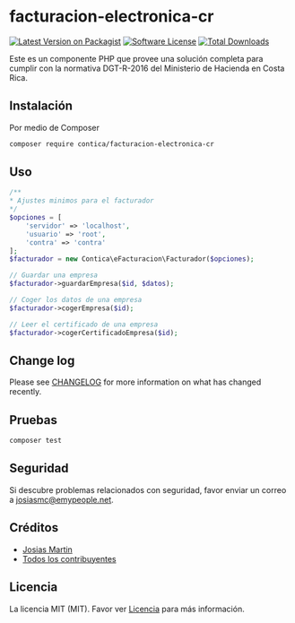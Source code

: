 # facturacion-electronica-cr

[![Latest Version on Packagist][ico-version]][link-packagist]
[![Software License][ico-license]](LICENSE.md)
[![Total Downloads][ico-downloads]][link-downloads]

Este es un componente PHP que provee una solución completa para cumplir con la normativa DGT-R-2016 del Ministerio de Hacienda en Costa Rica.

## Instalación

Por medio de Composer

``` bash
composer require contica/facturacion-electronica-cr
```

## Uso

``` php
/**
* Ajustes minimos para el facturador
*/
$opciones = [
    'servidor' => 'localhost',
    'usuario' => 'root',
    'contra' => 'contra'
];
$facturador = new Contica\eFacturacion\Facturador($opciones);

// Guardar una empresa
$facturador->guardarEmpresa($id, $datos);

// Coger los datos de una empresa
$facturador->cogerEmpresa($id);

// Leer el certificado de una empresa
$facturador->cogerCertificadoEmpresa($id);


```

## Change log

Please see [CHANGELOG](CHANGELOG.md) for more information on what has changed recently.

## Pruebas

``` bash
composer test
```

## Seguridad

Si descubre problemas relacionados con seguridad, favor enviar un correo a josiasmc@emypeople.net.

## Créditos

- [Josias Martin][link-author]
- [Todos los contribuyentes][link-contributors]

## Licencia

La licencia MIT (MIT). Favor ver [Licencia](LICENSE.md) para más información.

[ico-version]: https://img.shields.io/packagist/v/contica/facturacion-electronica-cr.svg?style=flat-square
[ico-license]: https://img.shields.io/badge/license-MIT-brightgreen.svg?style=flat-square
[ico-travis]: https://img.shields.io/travis/contica/facturacion-electronica-cr/master.svg?style=flat-square
[ico-scrutinizer]: https://img.shields.io/scrutinizer/coverage/g/contica/facturacion-electronica-cr.svg?style=flat-square
[ico-code-quality]: https://img.shields.io/scrutinizer/g/contica/facturacion-electronica-cr.svg?style=flat-square
[ico-downloads]: https://img.shields.io/packagist/dt/contica/facturacion-electronica-cr.svg?style=flat-square

[link-packagist]: https://packagist.org/packages/contica/facturacion-electronica-cr
[link-travis]: https://travis-ci.org/contica/facturacion-electronica-cr
[link-scrutinizer]: https://scrutinizer-ci.com/g/contica/facturacion-electronica-cr/code-structure
[link-code-quality]: https://scrutinizer-ci.com/g/contica/facturacion-electronica-cr
[link-downloads]: https://packagist.org/packages/contica/facturacion-electronica-cr
[link-author]: https://github.com/josiasmc
[link-contributors]: ../../contributors
